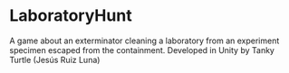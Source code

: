 # LaboratoryHunt
A game about an exterminator cleaning a laboratory from an experiment specimen escaped from the containment.
Developed in Unity by Tanky Turtle (Jesús Ruiz Luna)
